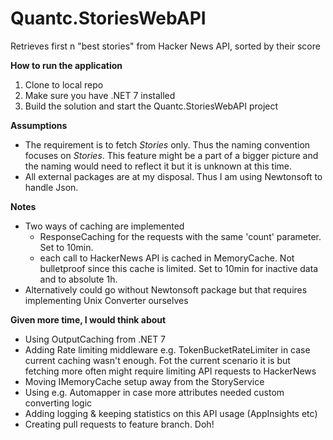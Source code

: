 # Quantc.StoriesWebAPI
Retrieves first n "best stories" from Hacker News API, sorted by their score


**How to run the application**
1. Clone to local repo
2. Make sure you have .NET 7 installed
3. Build the solution and start the Quantc.StoriesWebAPI project

**Assumptions**
- The requirement is to fetch _Stories_ only. Thus the naming convention focuses on _Stories_.
  This feature might be a part of a bigger picture and the naming would need to reflect it but it is unknown at this time.
- All external packages are at my disposal. Thus I am using Newtonsoft to handle Json.

**Notes**
 - Two ways of caching are implemented
   - ResponseCaching for the requests with the same 'count' parameter. Set to 10min.
	- each call to HackerNews API is cached in MemoryCache. Not bulletproof since this cache is limited.
		 Set to 10min for inactive data and to absolute 1h.
 - Alternatively could go without Newtonsoft package but that requires implementing Unix Converter ourselves
			
**Given more time, I would think about**
 - Using OutputCaching from .NET 7				
 - Adding Rate limiting middleware e.g. TokenBucketRateLimiter in case current caching wasn't enough.
	 Fot the current scenario it is but fetching more often might require limiting API requests to HackerNews
 - Moving IMemoryCache setup away from the StoryService
 - Using e.g. Automapper in case more attributes needed custom converting logic
 - Adding logging & keeping statistics on this API usage (AppInsights etc)
 - Creating pull requests to feature branch. Doh!
